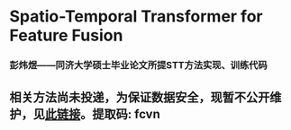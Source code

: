 # Spatio-Temporal Transformer for Feature Fusion

### 彭炜煜——同济大学硕士毕业论文所提STT方法实现、训练代码

## 相关方法尚未投递，为保证数据安全，现暂不公开维护，见[此链接](https://pan.baidu.com/s/15EEco9UVz2rMa9jGjqnTbA)。提取码: fcvn
